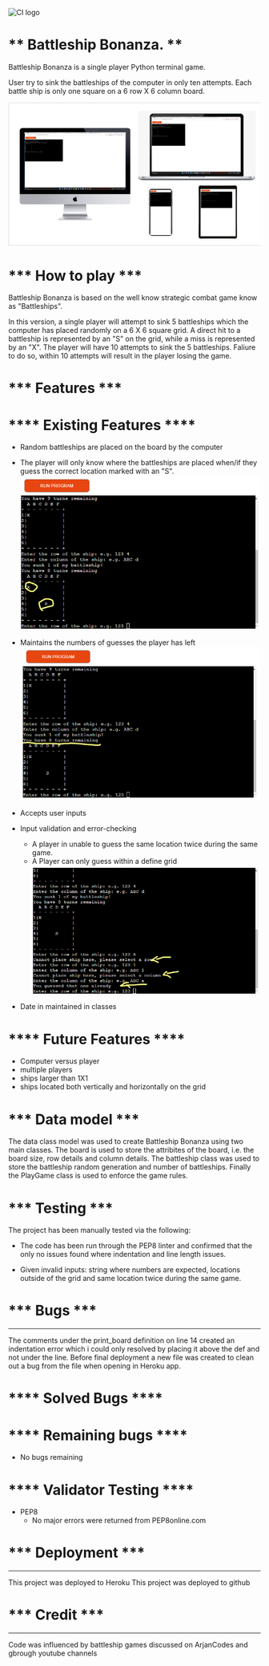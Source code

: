 ![CI logo](https://codeinstitute.s3.amazonaws.com/fullstack/ci_logo_small.png)
# ** Battleship Bonanza. **

Battleship Bonanza is a single player Python terminal game.

User try to sink the battleships of the computer in only ten attempts. Each battle ship is only one square on a 6 row X 6 column board.

![image of differnet displays](/assets/images/main_image.png)

# *** How to play ***

Battleship Bonanza is based on the well know strategic combat game know as "Battleships". 

In this version, a single player will attempt to sink 5 battleships which the computer has placed randomly on a 6 X 6 square grid. A direct hit to a battleship is represented by an "S" on the grid, while a miss is represented by an "X". The player will have 10 attempts to sink the 5 battleships. Faliure to do so, within 10 attempts will result in the player losing the game.

# *** Features ***

# **** Existing Features ****
- Random battleships are placed on the board by the computer
- The player will only know where the battleships are placed when/if they guess the correct location marked with an "S".
![image of direct hit "S" and miss "X"](/assets/images/direct_hit_and_miss_image.png)

- Maintains the numbers of guesses the player has left
![number of turns remaining](/assets/images/number_of_turns_remaining.png)

- Accepts user inputs
- Input validation and error-checking
    - A player in unable to guess the same location twice during the same game.
    - A Player can only guess within a define grid
![guessing errors](/assets/images/errors%20.png)

- Date in maintained in classes

# **** Future Features ****
- Computer versus player 
- multiple players
- ships larger than 1X1
- ships located both vertically and horizontally on the grid


# *** Data model ***

The data class model was used to create Battleship Bonanza using two main classes. The board is used to store the attribites of the board, i.e. the board size, row details and column details.
The battleship class was used to store the battleship random generation and number of battleships.
Finally the PlayGame class is used to enforce the game rules.

# *** Testing ***

The project has been manually tested via the following:
- The code has been run through the PEP8 linter and confirmed that the only no issues found where indentation and line length issues.

- Given invalid inputs: string where numbers are expected, locations outside of the grid and same location twice during the same game.

# *** Bugs ***
----------------------------------------------------------
The comments under the print_board definition on line 14 created an indentation error which i could only resolved by placing it above the def and not under the line.
Before final deployment a new file was created to clean out a bug from the file when opening in Heroku app.
# **** Solved Bugs ****

# **** Remaining bugs ****
- No bugs remaining

# **** Validator Testing ****
- PEP8
  - No major errors were returned from PEP8online.com

# *** Deployment ***
----------------------------------------------------------
This project was deployed to Heroku
This project was deployed to github

# *** Credit ***
----------------------------------------------------------
Code was influenced by battleship games discussed on ArjanCodes and gbrough youtube channels